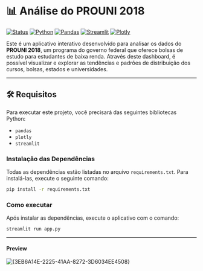 # 📊 Análise do PROUNI 2018

[![Status](https://img.shields.io/badge/Status-Ativo-brightgreen)](https://github.com/CarlosFCode/analise-prouni-2018)
[![Python](https://img.shields.io/badge/Python-3.8%2B-blue?logo=python&logoColor=white)](https://www.python.org/)
[![Pandas](https://img.shields.io/badge/Pandas-v1.5.0-green?logo=pandas&logoColor=white)](https://pandas.pydata.org/)
[![Streamlit](https://img.shields.io/badge/Streamlit-v1.12-orange?logo=streamlit&logoColor=white)](https://streamlit.io/)
[![Plotly](https://img.shields.io/badge/Plotly-v5.0-blue?logo=plotly&logoColor=white)](https://plotly.com/)

Este é um aplicativo interativo desenvolvido para analisar os dados do **PROUNI 2018**, um programa do governo federal que oferece bolsas de estudo para estudantes de baixa renda. Através deste dashboard, é possível visualizar e explorar as tendências e padrões de distribuição dos cursos, bolsas, estados e universidades.

---

## 🛠️ Requisitos

Para executar este projeto, você precisará das seguintes bibliotecas Python:

- `pandas`
- `plotly`
- `streamlit`

### Instalação das Dependências

Todas as dependências estão listadas no arquivo `requirements.txt`. Para instalá-las, execute o seguinte comando:

```bash
pip install -r requirements.txt
```
### Como executar
Após instalar as dependências, execute o aplicativo com o comando:
```bash
streamlit run app.py
```
---

#### Preview
![{3EB6A14E-2225-41AA-8272-3D6034EE4508}](https://github.com/user-attachments/assets/cce06a96-b31c-4957-8084-22c077847a3c)

